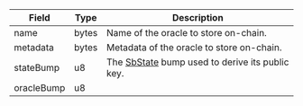 | Field      | Type  | Description                                                                           |
| ---------- | ----- | ------------------------------------------------------------------------------------- |
| name       | bytes | Name of the oracle to store on-chain.                                                 |
| metadata   | bytes | Metadata of the oracle to store on-chain.                                             |
| stateBump  | u8    | The [SbState](/feeds/solana/idl/accounts/SbState) bump used to derive its public key. |
| oracleBump | u8    |                                                                                       |
